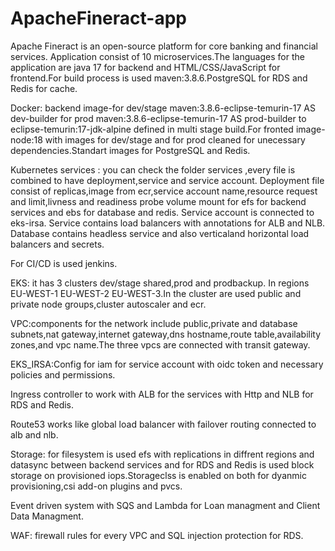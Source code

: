 # ApacheFineract-app
Apache Fineract is an open-source platform for core banking and financial services.
Application consist of 10 microservices.The languages for the application are java 17 for backend and HTML/CSS/JavaScript for frontend.For build process is used maven:3.8.6.PostgreSQL for RDS and Redis for cache.

Docker: backend image-for dev/stage maven:3.8.6-eclipse-temurin-17 AS dev-builder for prod maven:3.8.6-eclipse-temurin-17 AS prod-builder to eclipse-temurin:17-jdk-alpine defined in multi stage build.For fronted image-node:18 with  images for dev/stage and for prod cleaned for unecessary dependencies.Standart images for PostgreSQL and Redis.

Kubernetes services : you can check the folder services ,every file is combined to have deployment,service and service account. Deployment file consist of replicas,image from ecr,service account name,resource request and limit,livness and readiness probe volume mount for efs for backend services and ebs for database and redis. Service account is connected to eks-irsa. Service contains load balancers with annotations for ALB and NLB. Database contains headless service and also verticaland horizontal load balancers and secrets.

For CI/CD is used jenkins.

EKS: it has 3 clusters dev/stage shared,prod and prodbackup. In regions EU-WEST-1 EU-WEST-2 EU-WEST-3.In the cluster are used public and private node groups,cluster autoscaler and ecr.

VPC:components for the network include public,private and database subnets,nat gateway,internet gateway,dns hostname,route table,availability zones,and vpc name.The three vpcs are connected with transit gateway.

EKS_IRSA:Config for iam for service account with oidc token and necessary policies and permissions.

Ingress controller to work with ALB for the services with Http and NLB for RDS and Redis.

Route53 works like global load balancer with failover routing connected to alb and nlb.

Storage: for filesystem is used efs with replications in diffrent regions and datasync between backend services and for RDS and Redis is used block storage on provisioned iops.Storageclss is enabled on both for dyanmic provisioning,csi add-on plugins and pvcs.

Event driven system with SQS and Lambda for Loan managment and Client Data Managment.

WAF: firewall rules for every VPC and SQL injection protection for RDS.


